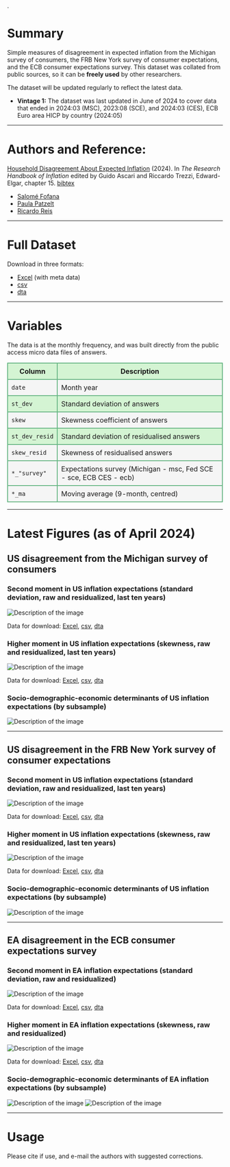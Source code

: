 .

# Summary
Simple measures of disagreement in expected inflation from the Michigan survey of consumers, the FRB New York survey of consumer expectations, and the ECB consumer expectations survey. This dataset was collated from public sources, so it can be **freely used** by other researchers.

The dataset will be updated regularly to reflect the latest data.
- **Vintage 1:** The dataset was last updated in June of 2024 to cover data that ended in 2024:03 (MSC), 2023:08 (SCE), and 2024:03 (CES), ECB Euro area HICP by country (2024:05)


---

# Authors and Reference:
[Household Disagreement About Expected Inflation](https://personal.lse.ac.uk/reisr/papers/24-FPRdisagree.pdf) (2024). In *The Research Handbook of Inflation* edited by Guido Ascari and Riccardo Trezzi, Edward-Elgar, chapter 15.
[bibtex](https://personal.lse.ac.uk/reisr/papers/24-FPRdisagree-bib.bib)
- [Salomé Fofana](https://www.salomefofana.com)
- [Paula Patzelt](https://www.paulapatzelt.com)
- [Ricardo Reis](https://www.r2rsquared.com/)

---

# Full Dataset
Download in three formats:
- [Excel](fpr_disagree_0624.xlsx) (with meta data)
- [csv](fpr_disagree_0624.csv)
- [dta](fpr_disagree_0624.dta)

---


# Variables
The data is at the monthly frequency, and was built directly from the public access micro data files of answers.
<table>
  <tr style="background-color: #d4f4d3;">
    <th style="border: 2px solid #68b684; padding: 8px;">Column</th>
    <th style="border: 2px solid #68b684; padding: 8px;">Description</th>
  </tr>
  <tr style="background-color: #f5f5f5;">
    <td style="border: 2px solid #68b684; padding: 8px;"><code>date</code></td>
    <td style="border: 2px solid #68b684; padding: 8px;">Month year</td>
  </tr>
  <tr style="background-color: #d4f4d3;">
    <td style="border: 2px solid #68b684; padding: 8px;"><code>st_dev</code></td>
    <td style="border: 2px solid #68b684; padding: 8px;">Standard deviation of answers</td>
  </tr>
  <tr style="background-color: #f5f5f5;">
    <td style="border: 2px solid #68b684; padding: 8px;"><code>skew</code></td>
    <td style="border: 2px solid #68b684; padding: 8px;">Skewness coefficient of answers</td>
  </tr>
  <tr style="background-color: #d4f4d3;">
    <td style="border: 2px solid #68b684; padding: 8px;"><code>st_dev_resid</code></td>
    <td style="border: 2px solid #68b684; padding: 8px;">Standard deviation of residualised answers</td>
  </tr>
  <tr style="background-color: #f5f5f5;">
    <td style="border: 2px solid #68b684; padding: 8px;"><code>skew_resid</code></td>
    <td style="border: 2px solid #68b684; padding: 8px;">Skewness of residualised answers</td>
  </tr>
  <tr style="background-color: #f5f5f5;">
    <td style="border: 2px solid #68b684; padding: 8px;"><code>*_"survey"</code></td>
    <td style="border: 2px solid #68b684; padding: 8px;">Expectations survey (Michigan - msc, Fed SCE - sce, ECB CES - ecb)</td>
  </tr>
  <tr style="background-color: #f5f5f5;">
    <td style="border: 2px solid #68b684; padding: 8px;"><code>*_ma</code></td>
    <td style="border: 2px solid #68b684; padding: 8px;">Moving average (9-month, centred)</td>
  </tr>
</table>

---

# Latest Figures (as of April 2024)


## US disagreement from the Michigan survey of consumers


### Second moment in US inflation expectations (standard deviation, raw and residualized, last ten years)
![Description of the image](MSC_stdev.png)

Data for download: [Excel](MSC_stdev.xls), [csv](MSC_stdev.csv), [dta](MSC_stdev.dta) 


### Higher moment in US inflation expectations (skewness, raw and residualized, last ten years)
![Description of the image](MSC_skewness.png)

Data for download: [Excel](MSC_skewness.xls), [csv](MSC_skewness.csv), [dta](MSC_skewness.dta) 


### Socio-demographic-economic determinants of US inflation expectations (by subsample)
![Description of the image](Michigan_characteristics_periods.png)

---

## US disagreement in the FRB New York survey of consumer expectations 


### Second moment in US inflation expectations (standard deviation, raw and residualized, last ten years)
![Description of the image](SCE_stdev.png)

Data for download: [Excel](SCE_stdev.xls), [csv](SCE_stdev.csv), [dta](SCE_stdev.dta) 


### Higher moment in US inflation expectations (skewness, raw and residualized, last ten years)
![Description of the image](SCE_skewness.png)

Data for download: [Excel](SCE_skewness.xls), [csv](SCE_skewness.csv), [dta](SCE_skewness.dta) 


### Socio-demographic-economic determinants of US inflation expectations (by subsample)
![Description of the image](SCE_characteristics_periods.png)

---

## EA disagreement in the ECB consumer expectations survey


### Second moment in EA inflation expectations (standard deviation, raw and residualized)
![Description of the image](ECB_stdev.png)

Data for download: [Excel](ECB_stdev.xls), [csv](ECB_stdev.csv), [dta](ECB_stdev.dta) 


### Higher moment in EA inflation expectations (skewness, raw and residualized)
![Description of the image](ECB_skewness.png)

Data for download: [Excel](ECB_skewness.xls), [csv](ECB_skewness.csv), [dta](ECB_skewness.dta) 


###  Socio-demographic-economic determinants of EA inflation expectations (by subsample)
![Description of the image](ECB_characteristics_periods_c.png)
![Description of the image](ECB_inf_coef_vsDE.png)


---

# Usage
Please cite if use, and e-mail the authors with suggested corrections.
